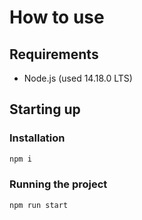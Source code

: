 # How to use
## Requirements
- Node.js (used 14.18.0 LTS)

## Starting up
### Installation
```sh
npm i
```
### Running the project
```sh
npm run start
```

